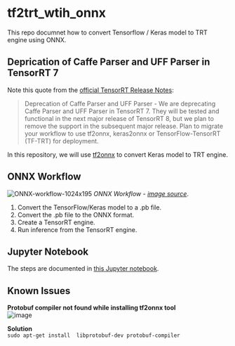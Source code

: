 # tf2trt_wtih_onnx
This repo documnet how to convert Tensorflow / Keras model to TRT engine using ONNX.  

## Deprication of Caffe Parser and UFF Parser in TensorRT 7
Note this quote from the [official TensorRT Release Notes](https://docs.nvidia.com/deeplearning/tensorrt/archives/tensorrt-700/tensorrt-release-notes/tensorrt-7.html#rel_7-0-0):

> Deprecation of Caffe Parser and UFF Parser - We are deprecating Caffe Parser and UFF Parser in TensorRT 7. They will be tested and functional in the next major release of TensorRT 8, but we plan to remove the support in the subsequent major release. Plan to migrate your workflow to use tf2onnx, keras2onnx or TensorFlow-TensorRT (TF-TRT) for deployment.

In this repository, we will use [tf2onnx](https://github.com/onnx/tensorflow-onnx) to convert Keras model to TRT engine.  

## ONNX Workflow 

![ONNX-workflow-1024x195](https://user-images.githubusercontent.com/13350394/96366303-8d8f4f00-114f-11eb-9a41-994807beb1aa.jpg)
*ONNX Workflow - [image source](https://developer.nvidia.com/blog/speeding-up-deep-learning-inference-using-tensorflow-onnx-and-tensorrt/)*.   

1. Convert the TensorFlow/Keras model to a .pb file.
2. Convert the .pb file to the ONNX format.
3. Create a TensorRT engine.
4. Run inference from the TensorRT engine.

## Jupyter Notebook
The steps are documented in [this Jupyter notebook](convert_tf_keras_model_to_trt_using_onnx.ipynb).

## Known Issues
**Protobuf compiler not found while installing tf2onnx tool**  
![image](https://user-images.githubusercontent.com/13350394/98991122-72401580-253c-11eb-9905-4512f1ad393b.png)

**Solution**  
`sudo apt-get install  libprotobuf-dev protobuf-compiler`
